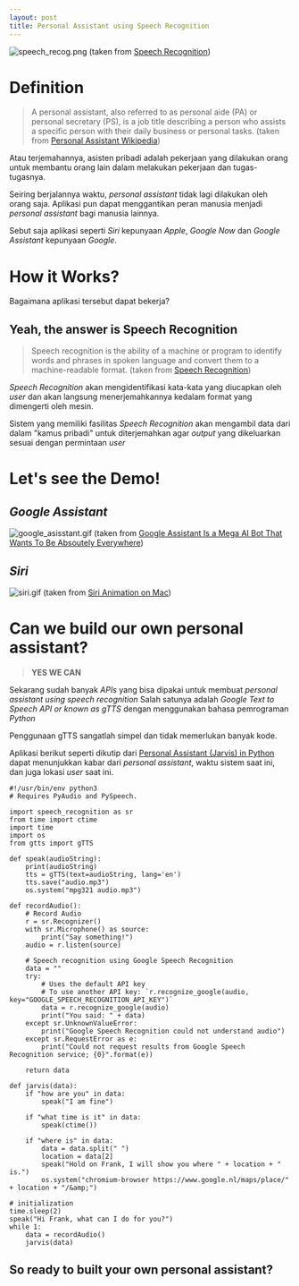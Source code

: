 ```yaml
---
layout: post
title: Personal Assistant using Speech Recognition
---
```


![speech_recog.png](http://copia.com.au/wp-content/themes/copia/images/medicalspeech.png)
(taken from [Speech Recognition](http://copia.com.au/medical-speech-recognition/))

# Definition

> A personal assistant, also referred to as personal aide (PA) or personal secretary (PS), is a job title describing a person who assists a specific person with their daily business or personal tasks.
(taken from [Personal Assistant Wikipedia](https://en.wikipedia.org/wiki/Personal_assistant))

Atau terjemahannya, asisten pribadi adalah pekerjaan yang dilakukan orang untuk membantu orang lain dalam melakukan pekerjaan dan tugas-tugasnya.

Seiring berjalannya waktu, *personal assistant* tidak lagi dilakukan oleh orang saja. Aplikasi pun dapat menggantikan peran manusia menjadi *personal assistant* bagi manusia lainnya.

Sebut saja aplikasi seperti *Siri* kepunyaan *Apple*, *Google Now* dan *Google Assistant* kepunyaan *Google*.

# How it Works?

Bagaimana aplikasi tersebut dapat bekerja?

## Yeah, the answer is **Speech Recognition**

> Speech recognition is the ability of a machine or program to identify words and phrases in spoken language and convert them to a machine-readable format.
(taken from [Speech Recognition](http://searchcrm.techtarget.com/definition/speech-recognition))

*Speech Recognition* akan mengidentifikasi kata-kata yang diucapkan oleh *user* dan akan langsung menerjemahkannya kedalam format yang dimengerti oleh mesin.

Sistem yang memiliki fasilitas *Speech Recognition* akan mengambil data dari dalam "kamus pribadi" untuk diterjemahkan agar *output* yang dikeluarkan sesuai dengan permintaan *user*

# Let's see the Demo!
## *Google Assistant*
![google_asisstant.gif](https://i.kinja-img.com/gawker-media/image/upload/s--fakpVmLm--/c_scale,fl_progressive,q_80,w_800/mebn1kjo7jylfhmakgfw.gif)
(taken from [Google Assistant Is a Mega AI Bot That Wants To Be Absoutely Everywhere](http://gizmodo.com/google-assistant-is-a-mega-chatbot-that-wants-to-be-abs-1777351140))

## *Siri*
![siri.gif](https://cdn.dribbble.com/users/30252/screenshots/2176533/siri-el-capitan.gif)
(taken from [Siri Animation on Mac](https://dribbble.com/shots/2176533-Siri-animation-on-Mac))

# Can we build our own personal assistant?
> __YES WE CAN__

Sekarang sudah banyak *APIs* yang bisa dipakai untuk membuat *personal assistant using speech recognition*
Salah satunya adalah *Google Text to Speech API or known as gTTS* dengan menggunakan bahasa pemrograman *Python*

Penggunaan gTTS sangatlah simpel dan tidak memerlukan banyak kode.

Aplikasi berikut seperti dikutip dari [Personal Assistant (Jarvis) in Python](https://pythonspot.com/en/personal-assistant-jarvis-in-python/) dapat menunjukkan kabar dari *personal assistant*, waktu sistem saat ini, dan juga lokasi *user* saat ini.

```
#!/usr/bin/env python3
# Requires PyAudio and PySpeech.
 
import speech_recognition as sr
from time import ctime
import time
import os
from gtts import gTTS
 
def speak(audioString):
    print(audioString)
    tts = gTTS(text=audioString, lang='en')
    tts.save("audio.mp3")
    os.system("mpg321 audio.mp3")
 
def recordAudio():
    # Record Audio
    r = sr.Recognizer()
    with sr.Microphone() as source:
        print("Say something!")
    audio = r.listen(source)
 
    # Speech recognition using Google Speech Recognition
    data = ""
    try:
        # Uses the default API key
        # To use another API key: `r.recognize_google(audio, key="GOOGLE_SPEECH_RECOGNITION_API_KEY")`
        data = r.recognize_google(audio)
        print("You said: " + data)
    except sr.UnknownValueError:
        print("Google Speech Recognition could not understand audio")
    except sr.RequestError as e:
        print("Could not request results from Google Speech Recognition service; {0}".format(e))
 
    return data
 
def jarvis(data):
    if "how are you" in data:
        speak("I am fine")
 
    if "what time is it" in data:
        speak(ctime())
 
    if "where is" in data:
        data = data.split(" ")
        location = data[2]
        speak("Hold on Frank, I will show you where " + location + " is.")
        os.system("chromium-browser https://www.google.nl/maps/place/" + location + "/&amp;")
 
# initialization
time.sleep(2)
speak("Hi Frank, what can I do for you?")
while 1:
    data = recordAudio()
    jarvis(data)
```

## So ready to built your own personal assistant?
